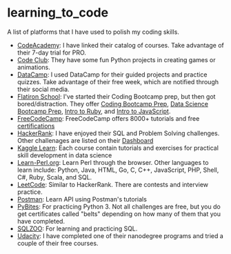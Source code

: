 # learning_to_code
A list of platforms that I have used to polish my coding skills. 

* [CodeAcademy](https://www.codecademy.com/catalog/subject/all): I have linked their catalog of courses. Take advantage of their 7-day trial for PRO.
* [Code Club](https://projects.raspberrypi.org/en/codeclub): They have some fun Python projects in creating games or animations. 
* [DataCamp](https://www.datacamp.com/): I used DataCamp for their guided projects and practice quizzes. Take advantage of their free week, which are notified through their social media.  
* [Flatiron School](https://learn.co/): I've started their Coding Bootcamp prep, but then got bored/distraction. They offer [Coding Bootcamp Prep](https://learn.co/courses/bootcamp-prep), [Data Science Bootcamp Prep](https://learn.co/courses/data-science-bootcamp-prep), [Intro to Ruby](https://learn.co/courses/introduction-to-ruby), and [Intro to JavaScript](https://learn.co/courses/introduction-to-javascript).
* [FreeCodeCamp](https://www.freecodecamp.org/): FreeCodeCamp offers 8000+ tutorials and free [certifications](https://www.freecodecamp.org/learn)
* [HackerRank](https://www.hackerrank.com/): I have enjoyed their SQL and Problem Solving challenges. Other challenages are listed on their [Dashboard](https://www.hackerrank.com/dashboard)
* [Kaggle Learn](https://www.kaggle.com/learn/overview): Each course contain tutorials and exercises for practical skill development in data science
* [Learn-Perl.org](https://www.learn-perl.org/): Learn Perl through the browser. Other languages to learn include: Python, Java, HTML, Go, C, C++, JavaScript, PHP, Shell, C#, Ruby, Scala, and SQL.
* [LeetCode](https://leetcode.com/problemset/all/): Similar to HackerRank. There are contests and interview practice. 
* [Postman](https://learning.postman.com/docs/getting-started/introduction/): Learn API using Postman's tutorials
* [PyBites](https://codechalleng.es): For practicing Python 3. Not all challenges are free, but you do get certificates called "belts" depending on how many of them that you have completed. 
* [SQLZOO](https://zh.sqlzoo.net/wiki/SELECT_basics): For learning and practicing SQL.
* [Udacity](https://www.udacity.com/courses/all): I have completed one of their nanodegree programs and tried a couple of their free courses. 
